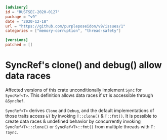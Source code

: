```toml
[advisory]
id = "RUSTSEC-2020-0127"
package = "v9"
date = "2020-12-18"
url = "https://github.com/purpleposeidon/v9/issues/1"
categories = ["memory-corruption", "thread-safety"]

[versions]
patched = []
```

# SyncRef's clone() and debug() allow data races

Affected versions of this crate unconditionally implement `Sync` for `SyncRef<T>`.
This definition allows data races if `&T` is accessible through `&SyncRef`.

`SyncRef<T>` derives `Clone` and `Debug`, and the default implementations of those traits access `&T` by invoking `T::clone()` & `T::fmt()`. It is possible to create data races & undefined behavior by concurrently invoking `SyncRef<T>::clone()` or `SyncRef<T>::fmt()` from multiple threads with `T: !Sync`.
